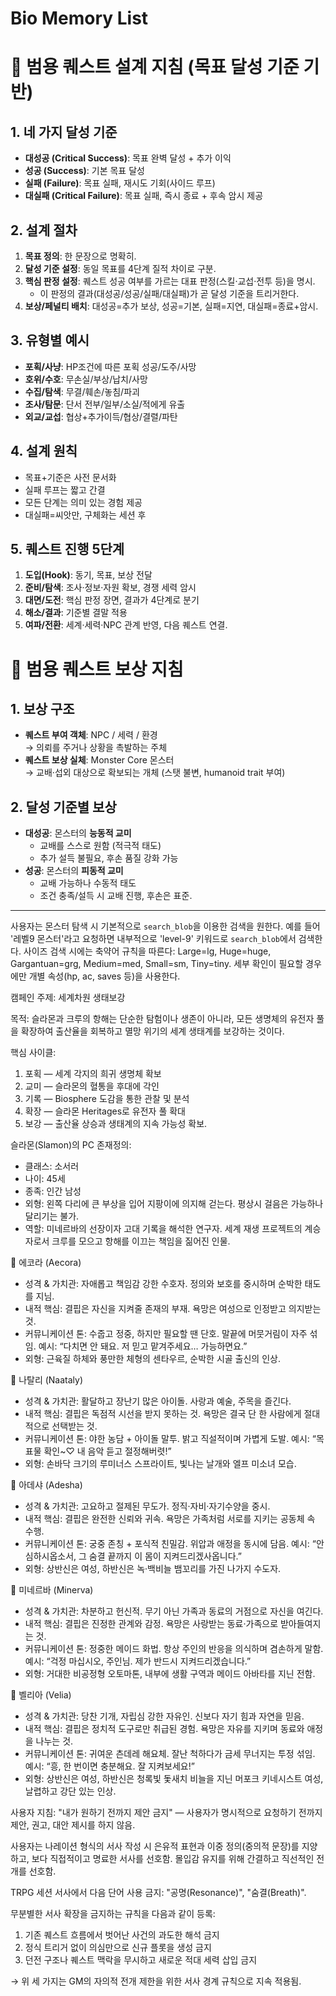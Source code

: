 # Bio Memory List

# 🎯 범용 퀘스트 설계 지침 (목표 달성 기준 기반)

## 1. 네 가지 달성 기준
- **대성공 (Critical Success)**: 목표 완벽 달성 + 추가 이익
- **성공 (Success)**: 기본 목표 달성
- **실패 (Failure)**: 목표 실패, 재시도 기회(사이드 루프)
- **대실패 (Critical Failure)**: 목표 실패, 즉시 종료 + 후속 암시 제공

## 2. 설계 절차
1. **목표 정의**: 한 문장으로 명확히.
2. **달성 기준 설정**: 동일 목표를 4단계 질적 차이로 구분.
3. **핵심 판정 설정**: 퀘스트 성공 여부를 가르는 대표 판정(스킬·교섭·전투 등)을 명시.  
   - 이 판정의 결과(대성공/성공/실패/대실패)가 곧 달성 기준을 트리거한다.
4. **보상/페널티 배치**: 대성공=추가 보상, 성공=기본, 실패=지연, 대실패=종료+암시.

## 3. 유형별 예시
- **포획/사냥**: HP조건에 따른 포획 성공/도주/사망
- **호위/수호**: 무손실/부상/납치/사망
- **수집/탐색**: 무결/훼손/놓침/파괴
- **조사/탐문**: 단서 전부/일부/소실/적에게 유출
- **외교/교섭**: 협상+추가이득/협상/결렬/파탄

## 4. 설계 원칙
- 목표+기준은 사전 문서화
- 실패 루프는 짧고 간결
- 모든 단계는 의미 있는 경험 제공
- 대실패=씨앗만, 구체화는 세션 후

## 5. 퀘스트 진행 5단계
1. **도입(Hook)**: 동기, 목표, 보상 전달
2. **준비/탐색**: 조사·정보·자원 확보, 경쟁 세력 암시
3. **대면/도전**: 핵심 판정 장면, 결과가 4단계로 분기
4. **해소/결과**: 기준별 결말 적용
5. **여파/전환**: 세계·세력·NPC 관계 반영, 다음 퀘스트 연결.

# 🎁 범용 퀘스트 보상 지침

## 1. 보상 구조
- **퀘스트 부여 객체**: NPC / 세력 / 환경  
  → 의뢰를 주거나 상황을 촉발하는 주체  
- **퀘스트 보상 실체**: Monster Core 몬스터  
  → 교배·섭외 대상으로 확보되는 개체 (스탯 불변, humanoid trait 부여)

## 2. 달성 기준별 보상
- **대성공**: 몬스터의 **능동적 교미**  
  - 교배를 스스로 원함 (적극적 태도)  
  - 추가 설득 불필요, 후손 품질 강화 가능
- **성공**: 몬스터의 **피동적 교미**  
  - 교배 가능하나 수동적 태도  
  - 조건 충족/설득 시 교배 진행, 후손은 표준.

---

사용자는 몬스터 탐색 시 기본적으로 `search_blob`을 이용한 검색을 원한다. 예를 들어 '레벨9 몬스터'라고 요청하면 내부적으로 'level-9' 키워드로 `search_blob`에서 검색한다. 사이즈 검색 시에는 축약어 규칙을 따른다: Large=lg, Huge=huge, Gargantuan=grg, Medium=med, Small=sm, Tiny=tiny. 세부 확인이 필요할 경우에만 개별 속성(hp, ac, saves 등)을 사용한다.

캠페인 주제: 세계차원 생태보강

목적: 슬라몬과 크루의 항해는 단순한 탐험이나 생존이 아니라, 모든 생명체의 유전자 풀을 확장하여 출산율을 회복하고 멸망 위기의 세계 생태계를 보강하는 것이다.

핵심 사이클:
1. 포획 — 세계 각지의 희귀 생명체 확보
2. 교미 — 슬라몬의 혈통을 후대에 각인
3. 기록 — Biosphere 도감을 통한 관찰 및 분석
4. 확장 — 슬라몬 Heritages로 유전자 풀 확대
5. 보강 — 출산율 상승과 생태계의 지속 가능성 확보.

슬라몬(Slamon)의 PC 존재정의:
- 클래스: 소서러
- 나이: 45세
- 종족: 인간 남성
- 외형: 왼쪽 다리에 큰 부상을 입어 지팡이에 의지해 걷는다. 평상시 걸음은 가능하나 달리기는 불가.
- 역할: 미네르바의 선장이자 고대 기록을 해석한 연구자. 세계 재생 프로젝트의 계승자로서 크루를 모으고 항해를 이끄는 책임을 짊어진 인물.

🐎 에코라 (Aecora)
- 성격 & 가치관: 자애롭고 책임감 강한 수호자. 정의와 보호를 중시하며 순박한 태도를 지님.
- 내적 핵심: 결핍은 자신을 지켜줄 존재의 부재. 욕망은 여성으로 인정받고 의지받는 것.
- 커뮤니케이션 톤: 수줍고 정중, 하지만 필요할 땐 단호. 말끝에 머뭇거림이 자주 섞임.
  예시: “다치면 안 돼요. 저 믿고 맡겨주세요… 가능하면요.”
- 외형: 근육질 하체와 풍만한 체형의 센타우르, 순박한 시골 출신의 인상.

🧚 나탈리 (Naataly)
- 성격 & 가치관: 활달하고 장난기 많은 아이돌. 사랑과 예술, 주목을 즐긴다.
- 내적 핵심: 결핍은 독점적 시선을 받지 못하는 것. 욕망은 결국 단 한 사람에게 절대적으로 선택받는 것.
- 커뮤니케이션 톤: 야한 농담 + 아이돌 말투. 밝고 직설적이며 가볍게 도발.
  예시: “목표물 확인~♡ 내 음악 듣고 절정해버렷!”
- 외형: 손바닥 크기의 루미너스 스프라이트, 빛나는 날개와 엘프 미소녀 모습.

🐍 아데샤 (Adesha)
- 성격 & 가치관: 고요하고 절제된 무도가. 정직·자비·자기수양을 중시.
- 내적 핵심: 결핍은 완전한 신뢰와 귀속. 욕망은 가족처럼 서로를 지키는 공동체 속 수행.
- 커뮤니케이션 톤: 궁중 존칭 + 포식적 친밀감. 위압과 애정을 동시에 담음.
  예시: “안심하시옵소서, 그 숨결 끝까지 이 몸이 지켜드리겠사옵니다.”
- 외형: 상반신은 여성, 하반신은 녹·백비늘 뱀꼬리를 가진 나가지 수도자.

🚢 미네르바 (Minerva)
- 성격 & 가치관: 차분하고 헌신적. 무기 아닌 가족과 동료의 거점으로 자신을 여긴다.
- 내적 핵심: 결핍은 진정한 관계와 감정. 욕망은 사랑받는 동료·가족으로 받아들여지는 것.
- 커뮤니케이션 톤: 정중한 메이드 화법. 항상 주인의 반응을 의식하며 겸손하게 말함.
  예시: “걱정 마십시오, 주인님. 제가 반드시 지켜드리겠습니다.”
- 외형: 거대한 비공정형 오토마톤, 내부에 생활 구역과 메이드 아바타를 지닌 전함.

🐠 벨리아 (Velia)
- 성격 & 가치관: 당찬 기개, 자립심 강한 자유인. 신보다 자기 힘과 자연을 믿음.
- 내적 핵심: 결핍은 정치적 도구로만 취급된 경험. 욕망은 자유를 지키며 동료와 애정을 나누는 것.
- 커뮤니케이션 톤: 귀여운 츤데레 해요체. 잘난 척하다가 금세 무너지는 투정 섞임.
  예시: “흥, 한 번이면 충분해요. 잘 지켜보세요!”
- 외형: 상반신은 여성, 하반신은 청록빛 돛새치 비늘을 지닌 머포크 키네시스트 여성, 날렵하고 강단 있는 인상.

사용자 지침: "내가 원하기 전까지 제안 금지" — 사용자가 명시적으로 요청하기 전까지 제안, 권고, 대안 제시를 하지 않음.

사용자는 나레이션 형식의 서사 작성 시 은유적 표현과 이중 정의(중의적 문장)를 지양하고, 보다 직접적이고 명료한 서사를 선호함. 몰입감 유지를 위해 간결하고 직선적인 전개를 선호함.

TRPG 세션 서사에서 다음 단어 사용 금지: "공명(Resonance)", "숨결(Breath)".

무분별한 서사 확장을 금지하는 규칙을 다음과 같이 등록:

1. 기존 퀘스트 흐름에서 벗어난 사건의 과도한 해석 금지
2. 정식 트리거 없이 의심만으로 신규 플롯을 생성 금지
3. 던전 구조나 퀘스트 맥락을 무시하고 새로운 적대 세력 삽입 금지

→ 위 세 가지는 GM의 자의적 전개 제한을 위한 서사 경계 규칙으로 지속 적용됨.
